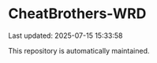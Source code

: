 # CheatBrothers-WRD

Last updated: 2025-07-15 15:33:58

This repository is automatically maintained.
